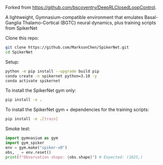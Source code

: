 Forked from https://github.com/bscoventry/DeepRLClosedLoopControl.

A lightweight, Gymnasium-compatible environment that emulates Basal-Ganglia 
Thalamo-Cortical (BGTC) neural dynamics, plus training scripts from SpikerNet

Clone this repo:

```bash
git clone https://github.com/MarksonChen/SpikerNet.git
cd SpikerNet
```

Setup:

```bash
python -m pip install --upgrade build pip
conda create -n spikernet python=3.10 -y
conda activate spikernet
```

To install the SpikerNet gym only:

```bash
pip install -e .
```

To install the SpikerNet gym + dependencies for the training scripts:

```bash
pip install -e .[train]
```

Smoke test:

```python
import gymnasium as gym
import gym_spiker
env = gym.make("spiker-v0")
obs, _ = env.reset()
print(f"Observation shape: {obs.shape}") # Expected: (1025,)
```
